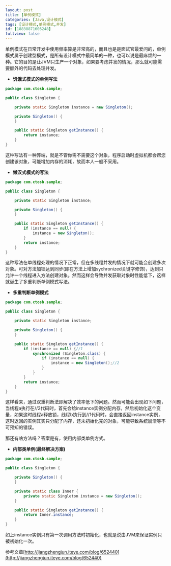 ```yaml
---
layout: post
title: [单例模式]
categories: [Java,设计模式]
tags: [设计模式,单例模式,并发]
id: [18838871605248]
fullview: false
---
```


单例模式在日常开发中使用频率算是非常高的，而且也是是面试官最爱问的，单例模式属于创建型模式，是所有设计模式中最简单的一种，也可以说是最麻烦的一种。它的目的是让JVM只生产一个对象，如果要考虑并发的情况，那么就可能需要额外的代码去处理并发。

* **饥饿式模式的单例写法**


```java
package com.ctosb.sample;

public class Singleton {

	private static Singleton instance = new Singleton();

	private Singleton() {
	}

	public static Singleton getInstance() {
		return instance;
	}
}
```

这种写法有一种弊端，就是不管你需不需要这个对象，程序启动时虚拟机都会帮您创建该对象，可能增加内存的消耗，故而本人一般不采用。


* **懒汉式模式的写法**


```java
package com.ctosb.sample;

public class Singleton {

	private static Singleton instance;

	private Singleton() {
	}

	public static Singleton getInstance() {
		if (instance == null) {
			instance = new Singleton();
		}
		return instance;
	}
}
```

这种写法在单线程处理的情况下正常，但在多线程并发的情况下就可能会创建多次对象。可对方法加锁达到同步(即在方法上增加sychronized关键字修饰)，达到只允许一个线程进入方法创建对象。然而这样会导致并发获取对象时性能低下，这样就诞生了多重判断单例模式写法。

* **多重判断单例模式**


```java
package com.ctosb.sample;

public class Singleton {

	private static Singleton instance;

	private Singleton() {
	}

	public static Singleton getInstance() {
		if (instance == null) {//1
			synchronized (Singleton.class) {
				if (instance == null) {
					instance = new Singleton();//2
				}
			}
		}
		return instance;
	}
}
```

这样看来，通过双重判断法即解决了效率低下的问题。然而可能会出现如下问题，当线程a执行在//2代码时，首先会给instance实例分配内存，然后初始化这个变量，如果这时线程a释放锁，线程b执行到//1代码时，会直接返回instance实例，这时返回的实例其实只分配了内存，还未初始化完的对象，可能导致系统崩溃等不可预知的错误。

那还有啥方法吗？答案是有，使用内部类单例方式。

* **内部类单例(最终解决方案)**


```java
package com.ctosb.sample;

public class Singleton {

	private Singleton() {
	}

	private static class Inner {
		private static Singleton instance = new Singleton();
	}

	public static Singleton getInstance() {
		return Inner.instance;
	}
}
```

如上instance实例只有第一次调用方法时初始化，也就是说由JVM来保证实例只被初始化一次。

参考文章[http://jiangzhengjun.iteye.com/blog/652440](http://jiangzhengjun.iteye.com/blog/652440) 


